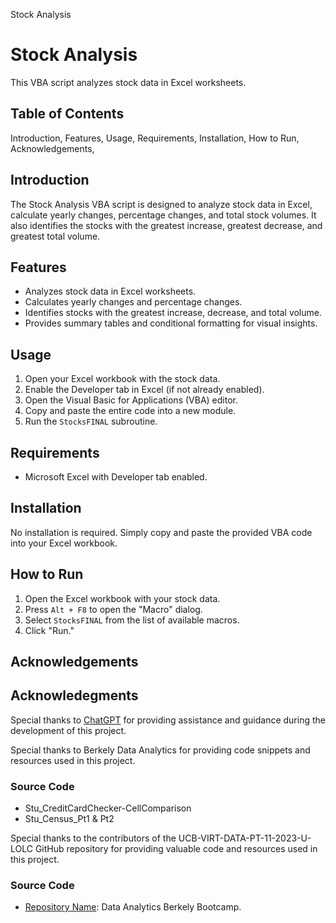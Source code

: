 Stock Analysis
# Stock Analysis

This VBA script analyzes stock data in Excel worksheets.

## Table of Contents
Introduction,
Features,
Usage,
Requirements,
Installation,
How to Run,
Acknowledgements,
  
## Introduction

The Stock Analysis VBA script is designed to analyze stock data in Excel, calculate yearly changes, percentage changes, and total stock volumes. It also identifies the stocks with the greatest increase, greatest decrease, and greatest total volume.

## Features

- Analyzes stock data in Excel worksheets.
- Calculates yearly changes and percentage changes.
- Identifies stocks with the greatest increase, decrease, and total volume.
- Provides summary tables and conditional formatting for visual insights.

## Usage

1. Open your Excel workbook with the stock data.
2. Enable the Developer tab in Excel (if not already enabled).
3. Open the Visual Basic for Applications (VBA) editor.
4. Copy and paste the entire code into a new module.
5. Run the `StocksFINAL` subroutine.

## Requirements

- Microsoft Excel with Developer tab enabled.

## Installation

No installation is required. Simply copy and paste the provided VBA code into your Excel workbook.

## How to Run

1. Open the Excel workbook with your stock data.
2. Press `Alt + F8` to open the "Macro" dialog.
3. Select `StocksFINAL` from the list of available macros.
4. Click "Run."

## Acknowledgements

## Acknowledegments

Special thanks to [ChatGPT](https://www.openai.com/gpt) for providing assistance and guidance during the development of this project.

Special thanks to Berkely Data Analytics for providing code snippets and resources used in this project.

### Source Code
- Stu_CreditCardChecker-CellComparison
- Stu_Census_Pt1 & Pt2 

Special thanks to the contributors of the UCB-VIRT-DATA-PT-11-2023-U-LOLC GitHub repository for providing valuable code and resources used in this project.

### Source Code
- [Repository Name](https://git.bootcampcontent.com/University-of-California---Berkeley/UCB-VIRT-DATA-PT-11-2023-U-LOLC/-/tree/main/01-Sessions/02-VBA-Scripting?ref_type=heads): Data Analytics Berkely Bootcamp.
